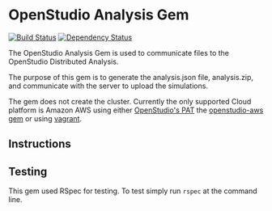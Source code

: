OpenStudio Analysis Gem
=======================
[![Build Status](https://travis-ci.org/NREL/OpenStudio-analysis-gem.svg?branch=develop)](https://travis-ci.org/NREL/OpenStudio-analysis-gem) [![Dependency Status](https://www.versioneye.com/user/projects/540a2fe5ccc023dd23000002/badge.svg?style=flat)](https://www.versioneye.com/user/projects/540a2fe5ccc023dd23000002)

The OpenStudio Analysis Gem is used to communicate files to the OpenStudio Distributed Analysis.

The purpose of this gem is to generate the analysis.json file, analysis.zip, and communicate with the server to upload
the simulations.

The gem does not create the cluster. Currently the only supported Cloud platform is
Amazon AWS using either [OpenStudio's PAT](https://openstudio.nrel.gov) the [openstudio-aws gem](https://rubygems.org/gems/openstudio-aws) or using [vagrant](http://www.vagrantup.com/).

Instructions
------------

Testing
-------

This gem used RSpec for testing.  To test simply run `rspec` at the command line.
